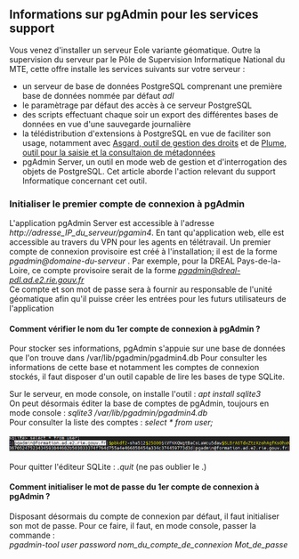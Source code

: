## Informations sur pgAdmin pour les services support
Vous venez d'installer un serveur Eole variante géomatique. Outre la supervision du serveur par le Pôle de Supervision Informatique
National du MTE, cette offre installe les services suivants sur votre serveur :
* un serveur de base de données PostgreSQL comprenant une première base de données nommée par défaut *adl*
* le paramètrage par défaut des accès à ce serveur PostgreSQL
* des scripts effectuant chaque soir un export des différentes bases de données en vue d'une sauvegarde journalière
* la télédistribution d'extensions à PostgreSQL en vue de faciliter son usage, notamment avec [Asgard, outil de gestion des droits](https://spote.developpement-durable.gouv.fr/offre/asgard)
et de [Plume, outil pour la saisie et la consultaion de métadonnées](https://spote.developpement-durable.gouv.fr/offre/plume-metadonnees-d-un-patrimoine-postgresql)
* pgAdmin Server, un outil en mode web de gestion et d'interrogation des objets de PostgreSQL. Cet article aborde l'action relevant du support Informatique
concernant cet outil.


### Initialiser le premier compte de connexion à pgAdmin
L'application pgAdmin Server est accessible à l'adresse *http://adresse_IP_du_serveur/pgamin4*. En tant qu'application web, elle est accessible au travers du VPN pour
les agents en télétravail. Un premier compte de connexion provisoire est créé à l'installation; il est de la forme *pgadmin@domaine-du-serveur* .
Par exemple, pour la DREAL Pays-de-la-Loire, ce compte provisoire serait de la forme *pgadmin@dreal-pdl.ad.e2.rie.gouv.fr*
<br/>Ce compte et son mot de passe sera à fournir au responsable de l'unité géomatique afin qu'il puisse créer les entrées pour les futurs utilisateurs
de l'application 

#### Comment vérifier le nom du 1er compte de connexion à pgAdmin ?
Pour stocker ses informations, pgAdmin s'appuie sur une base de données que l'on trouve dans /var/lib/pgadmin/pgadmin4.db
Pour consulter les informations de cette base et notamment les comptes de connexion stockés, il faut disposer d'un outil capable 
de lire les bases de type SQLite.

Sur le serveur, en mode console, on installe l'outil : *apt install sqlite3*
<br/>On peut désormais éditer la base de comptes de pgAdmin, toujours en mode console : *sqlite3 /var/lib/pgadmin/pgadmin4.db*
<br/>Pour consulter la liste des comptes : *select * from user;* 
<br/>
<br/>![support_compte_user](./img/compte_user.png)
<br/>
<br/>Pour quitter l'éditeur SQLite : *.quit* (ne pas oublier le .)

#### Comment initialiser le mot de passe du 1er compte de connexion à pgAdmin ?
Disposant désormais du compte de connexion par défaut, il faut initialiser son mot de passe. Pour ce faire, il faut, en mode console, passer la commande :
<br/>*pgadmin-tool user password nom_du_compte_de_connexion Mot_de_passe*
